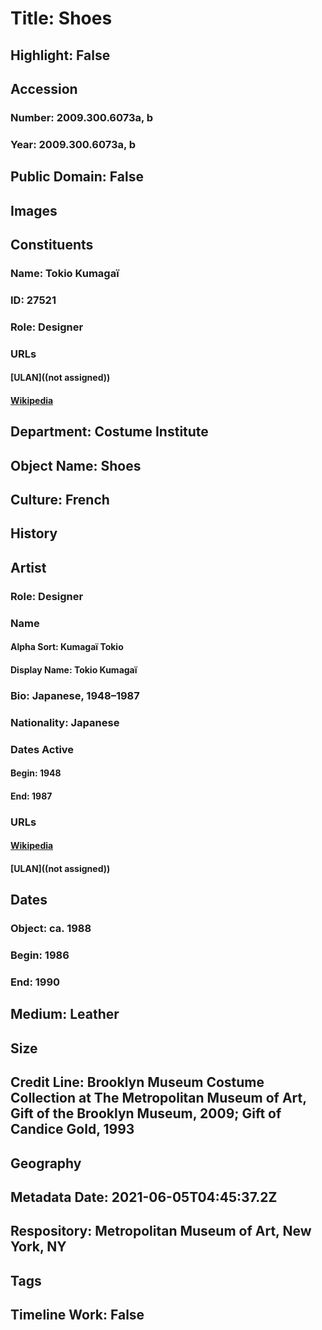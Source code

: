 # Title: Shoes
## Highlight: False
## Accession
### Number: 2009.300.6073a, b
### Year: 2009.300.6073a, b
## Public Domain: False
## Images
## Constituents
### Name: Tokio Kumagaï
### ID: 27521
### Role: Designer
### URLs
#### [ULAN]((not assigned))
#### [Wikipedia](https://www.wikidata.org/wiki/Q11568795)
## Department: Costume Institute
## Object Name: Shoes
## Culture: French
## History
## Artist
### Role: Designer
### Name
#### Alpha Sort: Kumagaï Tokio
#### Display Name: Tokio Kumagaï
### Bio: Japanese, 1948–1987
### Nationality: Japanese
### Dates Active
#### Begin: 1948
#### End: 1987
### URLs
#### [Wikipedia](https://www.wikidata.org/wiki/Q11568795)
#### [ULAN]((not assigned))
## Dates
### Object: ca. 1988
### Begin: 1986
### End: 1990
## Medium: Leather
## Size
## Credit Line: Brooklyn Museum Costume Collection at The Metropolitan Museum of Art, Gift of the Brooklyn Museum, 2009; Gift of Candice Gold, 1993
## Geography
## Metadata Date: 2021-06-05T04:45:37.2Z
## Respository: Metropolitan Museum of Art, New York, NY
## Tags
## Timeline Work: False